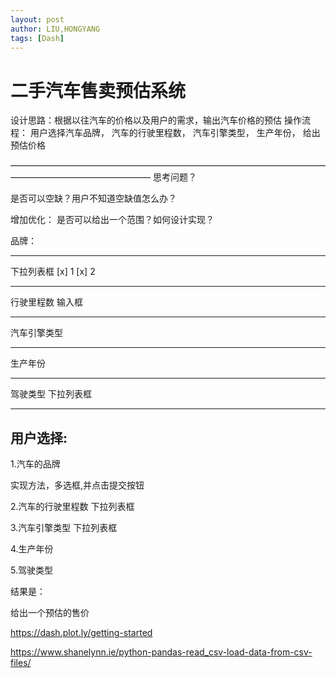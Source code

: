 ```yaml
---
layout: post
author: LIU,HONGYANG
tags: [Dash]
---
```












# 二手汽车售卖预估系统



设计思路：根据以往汽车的价格以及用户的需求，输出汽车价格的预估
操作流程： 用户选择汽车品牌，
         汽车的行驶里程数，
         汽车引擎类型，
         生产年份，
         给出预估价格

————————————————————————————————————————————————————
思考问题？

是否可以空缺？用户不知道空缺值怎么办？

增加优化：
是否可以给出一个范围？如何设计实现？


品牌：

***
下拉列表框
[x] 1
[x] 2

***


行驶里程数
输入框

***


汽车引擎类型

***

生产年份

***

驾驶类型
下拉列表框

***


## 用户选择:

1.汽车的品牌

实现方法，多选框,并点击提交按钮

2.汽车的行驶里程数
下拉列表框

3.汽车引擎类型
下拉列表框

4.生产年份

5.驾驶类型


结果是：

给出一个预估的售价


https://dash.plot.ly/getting-started

https://www.shanelynn.ie/python-pandas-read_csv-load-data-from-csv-files/

